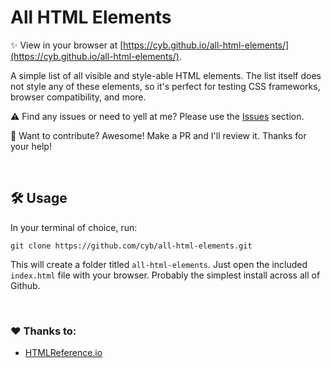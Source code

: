 # All HTML Elements

✨ View in your browser at [https://cyb.github.io/all-html-elements/](https://cyb.github.io/all-html-elements/).

A simple list of all visible and style-able HTML elements. The list itself does not style any of these elements, so it's perfect for testing CSS frameworks, browser compatibility, and more.

⚠️ Find any issues or need to yell at me? Please use the [Issues](https://github.com/cyb/all-html-elements/issues) section.

🤝 Want to contribute? Awesome! Make a PR and I'll review it. Thanks for your help!

<br>

## 🛠 Usage

In your terminal of choice, run:
```shell
git clone https://github.com/cyb/all-html-elements.git
```
This will create a folder titled `all-html-elements`. Just open the included `index.html` file with your browser. Probably the simplest install across all of Github.

<br>

### ❤️ Thanks to:
- [HTMLReference.io](https://htmlreference.io/)
